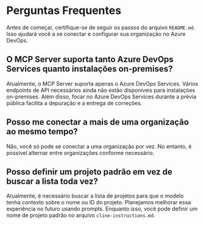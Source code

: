 # Perguntas Frequentes

Antes de começar, certifique-se de seguir os passos do arquivo `README.md`. Isso ajudará você a se conectar e configurar sua organização no Azure DevOps.

## O MCP Server suporta tanto Azure DevOps Services quanto instalações on-premises?

Atualmente, o MCP Server suporta apenas o Azure DevOps Services. Vários endpoints de API necessários ainda não estão disponíveis para instalações on-premises. Além disso, focar no Azure DevOps Services durante a prévia pública facilita a depuração e a entrega de correções.

## Posso me conectar a mais de uma organização ao mesmo tempo?

Não, você só pode se conectar a uma organização por vez. No entanto, é possível alternar entre organizações conforme necessário.

## Posso definir um projeto padrão em vez de buscar a lista toda vez?

Atualmente, é necessário buscar a lista de projetos para que o modelo tenha contexto sobre o nome ou ID do projeto. Planejamos melhorar essa experiência no futuro usando prompts. Enquanto isso, você pode definir um nome de projeto padrão no arquivo `cline-instructions.md`.
